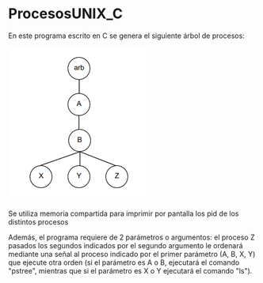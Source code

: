 # ProcesosUNIX_C
En este programa escrito en C se genera el siguiente árbol de procesos:

![arbol](resources/arbol.png)

Se utiliza memoria compartida para imprimir por pantalla los pid de los distintos procesos

Además, el programa requiere de 2 parámetros o argumentos: el proceso Z pasados los segundos indicados por el segundo argumento le ordenará mediante una señal al proceso indicado por el primer parámetro (A, B, X, Y) que ejecute otra orden (si el parámetro es A o B, ejecutará el comando "pstree", mientras que si el parámetro es X o Y ejecutará el comando "ls").
